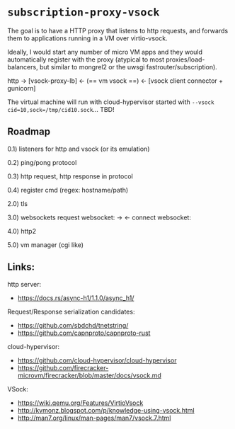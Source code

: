 # `subscription-proxy-vsock`

The goal is to have a HTTP proxy that listens to http requests,
and forwards them to applications running in a VM over virtio-vsock.

Ideally, I would start any number of micro VM apps and they would automatically register with the proxy
(atypical to most proxies/load-balancers, but similar to mongrel2 or the uwsgi fastrouter/subscription).

http -> [vsock-proxy-lb] <- (== vm vsock ==) <- [vsock client connector + gunicorn]

The virtual machine will run with cloud-hypervisor started with `--vsock cid=10,sock=/tmp/cid10.sock`… TBD!


## Roadmap

0.1)
  listeners for http and vsock (or its emulation)

0.2)
  ping/pong protocol

0.3)
  http request, http response in protocol

0.4)
  register cmd (regex: hostname/path)

2.0)
  tls

3.0)
  websockets
  request websocket:<uuid> ->
  <- connect websocket:<uuid>

4.0)
  http2

5.0)
  vm manager (cgi like)


## Links:

http server:
- https://docs.rs/async-h1/1.1.0/async_h1/

Request/Response serialization candidates:
- https://github.com/sbdchd/tnetstring/
- https://github.com/capnproto/capnproto-rust

cloud-hypervisor:
- https://github.com/cloud-hypervisor/cloud-hypervisor
- https://github.com/firecracker-microvm/firecracker/blob/master/docs/vsock.md

VSock:
- https://wiki.qemu.org/Features/VirtioVsock
- http://kvmonz.blogspot.com/p/knowledge-using-vsock.html
- http://man7.org/linux/man-pages/man7/vsock.7.html
